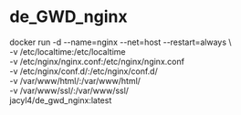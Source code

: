 # de_GWD_nginx

docker run -d --name=nginx --net=host --restart=always \ \
-v /etc/localtime:/etc/localtime \
-v /etc/nginx/nginx.conf:/etc/nginx/nginx.conf \
-v /etc/nginx/conf.d/:/etc/nginx/conf.d/ \
-v /var/www/html/:/var/www/html/ \
-v /var/www/ssl/:/var/www/ssl/ \
jacyl4/de_gwd_nginx:latest
